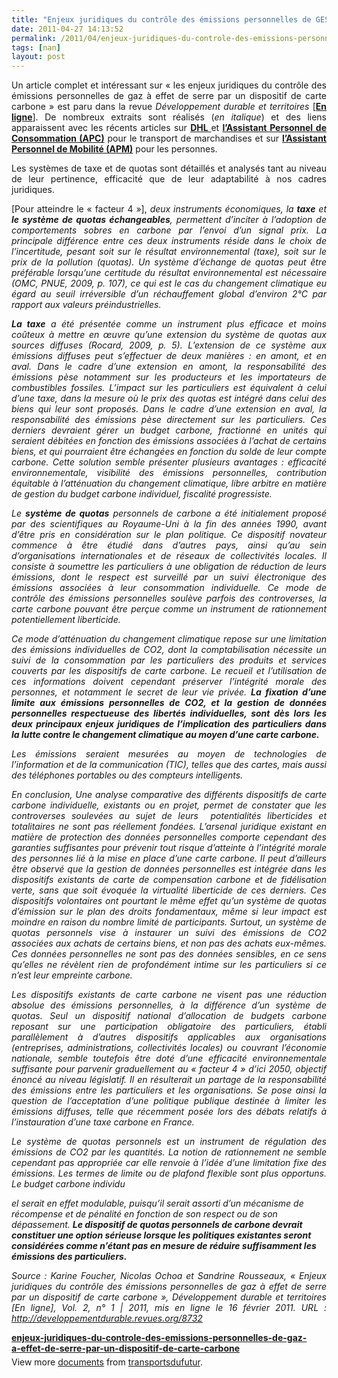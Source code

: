 ```yaml
---
title: "Enjeux juridiques du contrôle des émissions personnelles de GES par un dispositif de carte carbone"
date: 2011-04-27 14:13:52
permalink: /2011/04/enjeux-juridiques-du-controle-des-emissions-personnelles-de-ges-par-un-dispositif-de-carte-carbone.html
tags: [nan]
layout: post
---
```


<p style="text-align: justify">Un article complet et intéressant sur « les enjeux juridiques du contrôle des émissions personnelles de gaz à effet de serre par un dispositif de carte carbone » est paru dans la revue <em>Développement durable et territoires </em>[<strong><a href="http://developpementdurable.revues.org/8732" target="_blank">En ligne</a></strong>]. De nombreux extraits sont réalisés (<em>en italique</em>) et des liens apparaissent avec les récents articles sur <strong><a href="https://gabrielplassat.github.io/transportsdufutur/2011/04/dhl-les-solutions-logistiques-durables-passent-par-plus-de-transparence-plus-de-regulation-plus-de-c.html" target="_blank">DHL </a></strong>et <strong><a href="https://gabrielplassat.github.io/transportsdufutur/2011/04/dhl-bis-un-exemple-concret-dassistant-personnel-de-consommation.html" target="_blank">l’Assistant Personnel de Consommation (APC)</a></strong> pour le transport de marchandises et sur <strong><a href="https://gabrielplassat.github.io/transportsdufutur/2010/11/metanote-tdf-10-nous-etions-nous-sommes-et-nous-serons-des-cyborgs-lassistant-personnel-de-mobilite.html" target="_blank">l’Assistant Personnel de Mobilité (APM)</a></strong> pour les personnes.</p> <p style="text-align: justify">Les systèmes de taxe et de quotas sont détaillés et analysés tant au niveau de leur pertinence, efficacité que de leur adaptabilité à nos cadres juridiques.</p> <p style="text-align: justify">[Pour atteindre le « facteur 4 »], <em>deux instruments économiques, la <strong>taxe</strong> et <strong>le système de quotas échangeables</strong>, permettent d’inciter à l’adoption de comportements sobres en carbone par l’envoi d’un signal prix. La principale différence entre ces deux instruments réside dans le choix de l’incertitude, pesant soit sur le résultat environnemental (taxe), soit sur le prix de la pollution (quotas). Un système d’échange de quotas peut être préférable lorsqu’une certitude du résultat environnemental est nécessaire (OMC, PNUE, 2009, p. 107), ce qui est le cas du changement climatique eu égard au seuil irréversible d’un réchauffement global d’environ 2°C par rapport aux valeurs préindustrielles. </em></p> <p>   <!--more-->  </p> <p style="text-align: justify"><strong><em>La taxe</em></strong><em> a été présentée comme un instrument plus efficace et moins coûteux à mettre en œuvre qu’une extension du système de quotas aux sources diffuses (Rocard, 2009, p. 5). L’extension de ce système aux émissions diffuses peut s’effectuer de deux manières : en amont, et en aval. Dans le cadre d’une extension en amont, la responsabilité des émissions pèse notamment sur les producteurs et les importateurs de combustibles fossiles. L’impact sur les particuliers est équivalent à celui d’une taxe, dans la mesure où le prix des quotas est intégré dans celui des biens qui leur sont proposés. Dans le cadre d’une extension en aval, la responsabilité des émissions pèse directement sur les particuliers. Ces derniers devraient gérer un budget carbone, fractionné en unités qui seraient débitées en fonction des émissions associées à l’achat de certains biens, et qui pourraient être échangées en fonction du solde de leur compte carbone. Cette solution semble présenter plusieurs avantages : efficacité environnementale, visibilité des émissions personnelles, contribution équitable à l’atténuation du changement climatique, libre arbitre en matière de gestion du budget carbone individuel, fiscalité progressiste.</em></p> <p style="text-align: justify"><em>Le <strong>système de quotas</strong> personnels de carbone a été initialement proposé par des scientifiques au Royaume-Uni à la fin des années 1990, avant d’être pris en considération sur le plan politique. Ce dispositif novateur commence à être étudié dans d’autres pays, ainsi qu’au sein d’organisations internationales et de réseaux de collectivités locales. Il consiste à soumettre les particuliers à une obligation de réduction de leurs émissions, dont le respect est surveillé par un suivi électronique des émissions associées à leur consommation individuelle. Ce mode de contrôle des émissions personnelles soulève parfois des controverses, la carte carbone pouvant être perçue comme un instrument de rationnement potentiellement liberticide.</em></p> <p style="text-align: justify"><em>Ce mode d’atténuation du changement climatique repose sur une limitation des émissions individuelles de CO2, dont la comptabilisation nécessite un suivi de la consommation par les particuliers des produits et services couverts par les dispositifs de carte carbone. Le recueil et l’utilisation de ces informations doivent cependant préserver l’intégrité morale des personnes, et notamment le secret de leur vie privée. <strong>La fixation d’une limite aux émissions personnelles de CO2, et la gestion de données personnelles respectueuse des libertés individuelles, sont dès lors les deux principaux enjeux juridiques de l’implication des particuliers dans la lutte contre le changement climatique au moyen d’une carte carbone.</strong></em></p> <p style="text-align: justify"><em>Les émissions seraient mesurées au moyen de technologies de l’information et de la communication (TIC), telles que des cartes, mais aussi des téléphones portables ou des compteurs intelligents.</em></p> <p style="text-align: justify"><em>En conclusion, </em><em>Une analyse comparative des différents dispositifs de carte carbone individuelle, existants ou en projet, permet de constater que les controverses soulevées au sujet de leurs  potentialités liberticides et totalitaires ne sont pas réellement fondées. L’arsenal juridique existant en </em><em>matière de protection des données personnelles comporte cependant des garanties suffisantes pour prévenir tout risque d’atteinte à l’intégrité morale des personnes lié à la mise en place d’une carte carbone. Il peut d’ailleurs être observé que la gestion de données personnelles est intégrée dans les dispositifs existants de carte de compensation carbone et de fidélisation verte, sans que soit évoquée la virtualité liberticide de ces derniers. Ces dispositifs volontaires ont pourtant le même effet qu’un système de quotas d’émission sur le plan des droits fondamentaux, même si leur impact est moindre en raison du nombre limité de participants. Surtout, un système de quotas personnels vise à instaurer un suivi des émissions de CO2 associées aux achats de certains biens, et non pas des achats eux-mêmes. Ces données personnelles ne sont pas des données sensibles, en ce sens qu’elles ne révèlent rien de profondément intime sur les particuliers si ce n’est leur empreinte carbone.</em></p> <p style="text-align: justify"><em>Les dispositifs existants de carte carbone ne visent pas une réduction absolue des émissions personnelles, à la différence d’un système de quotas. Seul un dispositif national d’allocation de budgets carbone reposant sur une participation obligatoire des particuliers, établi parallèlement à d’autres dispositifs applicables aux organisations (entreprises, administrations, collectivités locales) ou couvrant l’économie nationale, semble toutefois être doté d’une efficacité environnementale suffisante pour parvenir graduellement au « facteur 4 » d’ici 2050, objectif énoncé au niveau législatif. Il en résulterait un partage de la responsabilité des émissions entre les particuliers et les organisations. Se pose ainsi la question de l’acceptation d’une politique publique destinée à limiter les émissions diffuses, telle que récemment posée lors des débats relatifs à l’instauration d’une taxe carbone en France.</em></p> <p style="text-align: justify"><em>Le système de quotas personnels est un instrument de régulation des émissions de CO2 par les quantités. La notion de rationnement ne semble cependant pas appropriée car elle renvoie à l’idée d’une limitation fixe des émissions. Les termes de limite ou de plafond flexible sont plus opportuns. Le budget carbone individu

el serait en effet modulable, puisqu’il serait assorti d’un mécanisme de récompense et de pénalité en fonction de son respect ou de son dépassement. <strong>Le dispositif de quotas personnels de carbone devrait constituer une option sérieuse lorsque les politiques existantes seront considérées comme n’étant pas en mesure de réduire suffisamment les émissions des particuliers.</strong></em></p> <p style="text-align: justify"><em>Source : Karine Foucher, Nicolas Ochoa et Sandrine Rousseaux, « Enjeux juridiques du contrôle des émissions personnelles de gaz à effet de serre par un dispositif de carte carbone », Développement durable et territoires [En ligne], Vol. 2, n° 1 | 2011, mis en ligne le 16 février 2011. URL : http://developpementdurable.revues.org/8732</em></p> <div style="width:477px" id="__ss_7749033"><strong style="margin:12px 0 4px"><a href="http://www.slideshare.net/transportsdufutur/enjeuxjuridiquesducontroledesemissionspersonnellesdegazaeffetdeserreparundispositifdecartecarbone" title="enjeux-juridiques-du-controle-des-emissions-personnelles-de-gaz-a-effet-de-serre-par-un-dispositif-de-carte-carbone">enjeux-juridiques-du-controle-des-emissions-personnelles-de-gaz-a-effet-de-serre-par-un-dispositif-de-carte-carbone</a></strong><div style="padding:5px 0 12px">View more <a href="http://www.slideshare.net/">documents</a> from <a href="http://www.slideshare.net/transportsdufutur">transportsdufutur</a>.</div></div>
